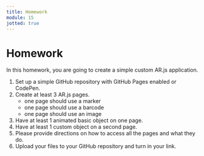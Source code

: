 ```yaml
---
title: Homework
module: 15
jotted: true
---
```


# Homework

In this homework, you are going to create a simple custom AR.js application.

1. Set up a simple GitHub repository with GitHub Pages enabled or CodePen.
3. Create at least 3 AR.js pages.
    - one page should use a marker
    - one page should use a barcode
    - one page should use an image
4. Have at least 1 animated basic object on one page.
5. Have at least 1 custom object on a second page.
6. Please provide directions on how to access all the pages and what they do.
7. Upload your files to your GitHub repository and turn in your link.


